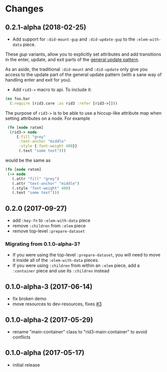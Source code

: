 # Changes

## 0.2.1-alpha (2018-02-25)

- Add support for `:did-mount-gup` and `:did-update-gup` to the `:elem-with-data` piece.

These *gup* variants, allow you to explicitly set attributes and add transitions in the enter, update, and exit parts of the [general update pattern](https://bl.ocks.org/mbostock/3808234).

As an aside, the traditional `:did-mount` and `:did-update` only give you access to the update part of the general update pattern (with a sane way of handling enter and exit for you).

- Add `rid3->` macro to api. To include it:

```clojure
(ns foo.bar
  (:require [rid3.core :as rid3 :refer [rid3->]]))
```

The purpose of `rid3->` is to be able to use a hiccup-like attribute map when setting attributes on a node.  For example

```clojure
 (fn [node ratom]
  (rid3-> node
	 {:fill "grey"
	  :text-anchor "middle"
	  :style {:font-weight 400}}
	  (.text "some text")))
```

 would be the same as

 ```clojure
(fn [node ratom]
  (-> node
	(.attr "fill" "grey")
	(.attr "text-anchor" "middle")
	(.style "font-weight" 400)
	(.text "some text")))
 ```

## 0.2.0 (2017-09-27)

- add `:key-fn` to `:elem-with-data` piece
- remove `:children` from `:elem` piece
- remove top-level `:prepare-dataset`

### Migrating from 0.1.0-alpha-3?

- If you were using the top-level `:prepare-dataset`, you will need to move it inside all of the `:elem-with-data` pieces.
- If you were using `:children` from within an `:elem` piece, add a `:container` piece and use its `:children` instead

## 0.1.0-alpha-3 (2017-06-14)

- fix broken demo
- move resources to dev-resources, fixes [#3](https://github.com/gadfly361/rid3/issues/3)

## 0.1.0-alpha-2 (2017-05-29)

- rename "main-container" class to "rid3-main-container" to avoid conflicts

## 0.1.0-alpha (2017-05-17)

- initial release
